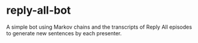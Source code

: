 # reply-all-bot
A simple bot using Markov chains and the transcripts of Reply All episodes to generate new sentences by each presenter.

